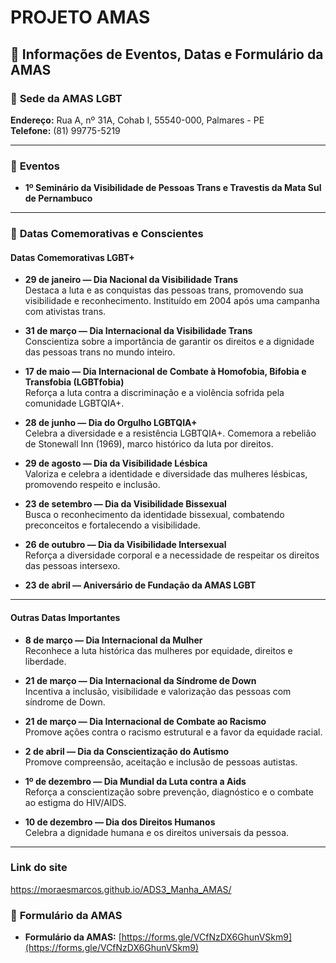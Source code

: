 # PROJETO AMAS

## 📢 **Informações de Eventos, Datas e Formulário da AMAS**

### 🏢 **Sede da AMAS LGBT**
**Endereço:** Rua A, nº 31A, Cohab I, 55540-000, Palmares - PE  
**Telefone:** (81) 99775-5219  

---

### 📅 **Eventos**

- **1º Seminário da Visibilidade de Pessoas Trans e Travestis da Mata Sul de Pernambuco**

---

### 🌈 **Datas Comemorativas e Conscientes**

#### **Datas Comemorativas LGBT+**

- **29 de janeiro — Dia Nacional da Visibilidade Trans**  
  Destaca a luta e as conquistas das pessoas trans, promovendo sua visibilidade e reconhecimento. Instituído em 2004 após uma campanha com ativistas trans.

- **31 de março — Dia Internacional da Visibilidade Trans**  
  Conscientiza sobre a importância de garantir os direitos e a dignidade das pessoas trans no mundo inteiro.

- **17 de maio — Dia Internacional de Combate à Homofobia, Bifobia e Transfobia (LGBTfobia)**  
  Reforça a luta contra a discriminação e a violência sofrida pela comunidade LGBTQIA+.

- **28 de junho — Dia do Orgulho LGBTQIA+**  
  Celebra a diversidade e a resistência LGBTQIA+. Comemora a rebelião de Stonewall Inn (1969), marco histórico da luta por direitos.

- **29 de agosto — Dia da Visibilidade Lésbica**  
  Valoriza e celebra a identidade e diversidade das mulheres lésbicas, promovendo respeito e inclusão.

- **23 de setembro — Dia da Visibilidade Bissexual**  
  Busca o reconhecimento da identidade bissexual, combatendo preconceitos e fortalecendo a visibilidade.

- **26 de outubro — Dia da Visibilidade Intersexual**  
  Reforça a diversidade corporal e a necessidade de respeitar os direitos das pessoas intersexo.

- **23 de abril — Aniversário de Fundação da AMAS LGBT**

---

#### **Outras Datas Importantes**

- **8 de março — Dia Internacional da Mulher**  
  Reconhece a luta histórica das mulheres por equidade, direitos e liberdade.

- **21 de março — Dia Internacional da Síndrome de Down**  
  Incentiva a inclusão, visibilidade e valorização das pessoas com síndrome de Down.

- **21 de março — Dia Internacional de Combate ao Racismo**  
  Promove ações contra o racismo estrutural e a favor da equidade racial.

- **2 de abril — Dia da Conscientização do Autismo**  
  Promove compreensão, aceitação e inclusão de pessoas autistas.

- **1º de dezembro — Dia Mundial da Luta contra a Aids**  
  Reforça a conscientização sobre prevenção, diagnóstico e o combate ao estigma do HIV/AIDS.

- **10 de dezembro — Dia dos Direitos Humanos**  
  Celebra a dignidade humana e os direitos universais da pessoa.

---

### **Link do site**

https://moraesmarcos.github.io/ADS3_Manha_AMAS/

### 📄 **Formulário da AMAS**

- **Formulário da AMAS:** [https://forms.gle/VCfNzDX6GhunVSkm9](https://forms.gle/VCfNzDX6GhunVSkm9)
